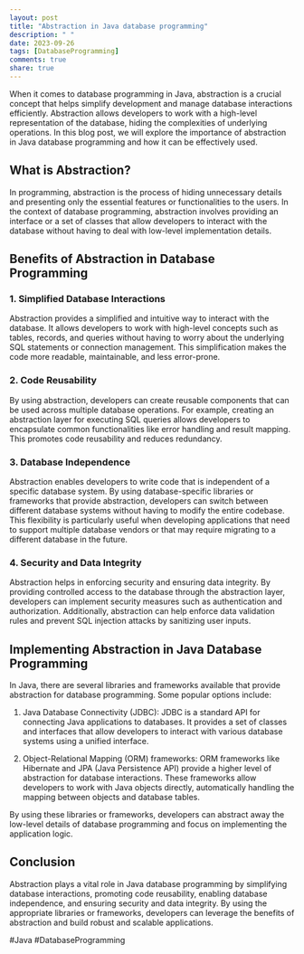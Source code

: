 ```yaml
---
layout: post
title: "Abstraction in Java database programming"
description: " "
date: 2023-09-26
tags: [DatabaseProgramming]
comments: true
share: true
---
```


When it comes to database programming in Java, abstraction is a crucial concept that helps simplify development and manage database interactions efficiently. Abstraction allows developers to work with a high-level representation of the database, hiding the complexities of underlying operations. In this blog post, we will explore the importance of abstraction in Java database programming and how it can be effectively used.

## What is Abstraction?

In programming, abstraction is the process of hiding unnecessary details and presenting only the essential features or functionalities to the users. In the context of database programming, abstraction involves providing an interface or a set of classes that allow developers to interact with the database without having to deal with low-level implementation details.

## Benefits of Abstraction in Database Programming

### 1. Simplified Database Interactions

Abstraction provides a simplified and intuitive way to interact with the database. It allows developers to work with high-level concepts such as tables, records, and queries without having to worry about the underlying SQL statements or connection management. This simplification makes the code more readable, maintainable, and less error-prone.

### 2. Code Reusability

By using abstraction, developers can create reusable components that can be used across multiple database operations. For example, creating an abstraction layer for executing SQL queries allows developers to encapsulate common functionalities like error handling and result mapping. This promotes code reusability and reduces redundancy.

### 3. Database Independence

Abstraction enables developers to write code that is independent of a specific database system. By using database-specific libraries or frameworks that provide abstraction, developers can switch between different database systems without having to modify the entire codebase. This flexibility is particularly useful when developing applications that need to support multiple database vendors or that may require migrating to a different database in the future.

### 4. Security and Data Integrity

Abstraction helps in enforcing security and ensuring data integrity. By providing controlled access to the database through the abstraction layer, developers can implement security measures such as authentication and authorization. Additionally, abstraction can help enforce data validation rules and prevent SQL injection attacks by sanitizing user inputs.

## Implementing Abstraction in Java Database Programming

In Java, there are several libraries and frameworks available that provide abstraction for database programming. Some popular options include:

1. Java Database Connectivity (JDBC): JDBC is a standard API for connecting Java applications to databases. It provides a set of classes and interfaces that allow developers to interact with various database systems using a unified interface.

2. Object-Relational Mapping (ORM) frameworks: ORM frameworks like Hibernate and JPA (Java Persistence API) provide a higher level of abstraction for database interactions. These frameworks allow developers to work with Java objects directly, automatically handling the mapping between objects and database tables.

By using these libraries or frameworks, developers can abstract away the low-level details of database programming and focus on implementing the application logic.

## Conclusion

Abstraction plays a vital role in Java database programming by simplifying database interactions, promoting code reusability, enabling database independence, and ensuring security and data integrity. By using the appropriate libraries or frameworks, developers can leverage the benefits of abstraction and build robust and scalable applications.

#Java #DatabaseProgramming
